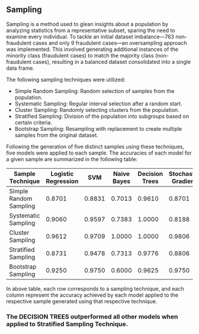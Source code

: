 ## Sampling
Sampling is a method used to glean insights about a population by analyzing statistics from a representative subset, sparing the need to examine every individual. To tackle an initial dataset imbalance—763 non-fraudulent cases and only 9 fraudulent cases—an oversampling approach was implemented. This involved generating additional instances of the minority class (fraudulent cases) to match the majority class (non-fraudulent cases), resulting in a balanced dataset consolidated into a single data frame.

The following sampling techniques were utilized:

- Simple Random Sampling: Random selection of samples from the population.
- Systematic Sampling: Regular interval selection after a random start.
- Cluster Sampling: Randomly selecting clusters from the population.
- Stratified Sampling: Division of the population into subgroups based on certain criteria.
- Bootstrap Sampling: Resampling with replacement to create multiple samples from the original dataset.

Following the generation of five distinct samples using these techniques, five models were applied to each sample. The accuracies of each model for a given sample are summarized in the following table:

| Sample Technique      | Logistic Regression | SVM        | Naive Bayes      | Decision Trees   | Stochastic Gradient |
|-----------------------|---------------------|------------|------------------|------------------|---------------------|
| Simple Random Sampling| 0.8701              | 0.8831     | 0.7013           | 0.9610           | 0.8701              |
| Systematic Sampling   | 0.9060              | 0.9597     | 0.7383           | 1.0000           | 0.8188              |
| Cluster Sampling      | 0.9612              | 0.9709     | 1.0000           | 1.0000           | 0.9806              |
| Stratified Sampling   | 0.8731              | 0.9478     | 0.7313           | 0.9776           | 0.8806              |
| Bootstrap Sampling    | 0.9250              | 0.9750     | 0.6000           | 0.9625           | 0.9750              |

In above table, each row corresponds to a sampling technique, and each column represent the accuracy achieved by each model applied to the respective sample generated using that respective technique.
<br>
### The DECISION TREES outperformed all other models when applied to Stratified Sampling Technique.
